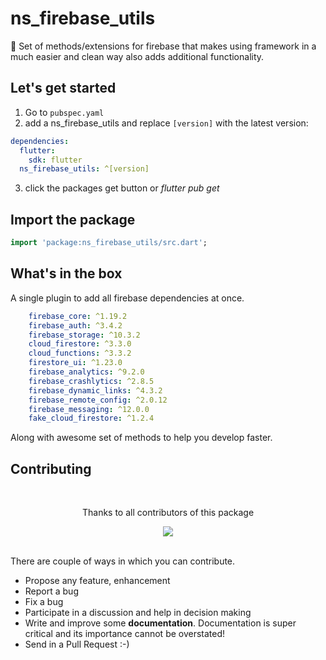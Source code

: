 # ns_firebase_utils

🦾 Set of methods/extensions for firebase that makes using framework in a much easier and clean way also adds additional functionality.

## Let's get started

1. Go to `pubspec.yaml` 
2. add a ns_firebase_utils and replace `[version]` with the latest version:  

```yaml
dependencies:
  flutter:
    sdk: flutter
  ns_firebase_utils: ^[version]
```
3. click the packages get button or *flutter pub get*  

## Import the package

```dart
import 'package:ns_firebase_utils/src.dart';
```

## What's in the box

 A single plugin to add all firebase dependencies at once.

```yaml
    firebase_core: ^1.19.2
    firebase_auth: ^3.4.2
    firebase_storage: ^10.3.2
    cloud_firestore: ^3.3.0
    cloud_functions: ^3.3.2
    firestore_ui: ^1.23.0
    firebase_analytics: ^9.2.0
    firebase_crashlytics: ^2.8.5
    firebase_dynamic_links: ^4.3.2
    firebase_remote_config: ^2.0.12
    firebase_messaging: ^12.0.0
    fake_cloud_firestore: ^1.2.4
```

 Along with awesome set of methods to help you develop faster.


## Contributing

<br>
<div align="center" >
  <p>Thanks to all contributors of this package</p>
  <a href="https://github.com/ProjectAJ14/ns_firebase_utils/graphs/contributors">
    <img src="https://contrib.rocks/image?repo=ProjectAJ14/ns_firebase_utils" />
  </a>
</div>
<br>

There are couple of ways in which you can contribute.
- Propose any feature, enhancement
- Report a bug
- Fix a bug
- Participate in a discussion and help in decision making
- Write and improve some **documentation**. Documentation is super critical and its importance
  cannot be overstated!
- Send in a Pull Request :-)